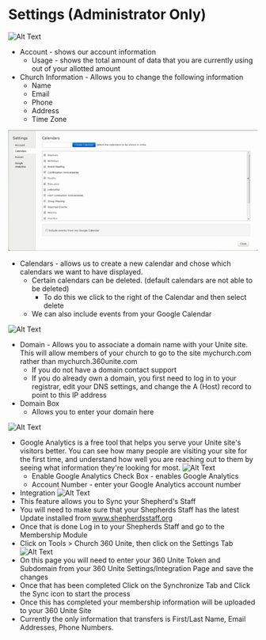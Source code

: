 # Settings (Administrator Only)

![Alt Text](https://github.com/concordia-publishing-house/unite-help/raw/master//images/SettingsAccount.jpg "")

* Account - shows our account information
     * Usage - shows the total amount of data that you are currently using out of your allotted amount
* Church Information - Allows you to change the following information
     * Name
     * Email
     * Phone
     * Address
     * Time Zone

![Alt Text](https://github.com/concordia-publishing-house/unite-help/raw/master//images/SettingsCalendar.JPG "")

* Calendars - allows us to create a new calendar and chose which calendars we want to have displayed.
     * Certain calendars can be deleted. (default calendars are not able to be deleted)
          * To do this we click to the right of the Calendar and then select delete
     * We can also include events from your Google Calendar

![Alt Text](https://github.com/concordia-publishing-house/unite-help/raw/master//images/SettingsDomain.JPG "")

* Domain -   Allows you to associate a domain name with your Unite site.  This will allow members of your church to go to the  site mychurch.com rather than mychurch.360unite.com
     * If you do not have a domain contact support
     * If you do already own a domain, you first need to log in to your registrar, edit your DNS settings, and change the A (Host) record to point to this IP address
* Domain Box
     * Allows you to enter your domain here

![Alt Text](https://github.com/concordia-publishing-house/unite-help/raw/master//images/SettingsGoogleAnalytics.JPG "")

* Google Analytics is a free tool that helps you serve your Unite site's visitors better. You can see how many people are visiting your site for the first time, and understand how well you are reaching out to them by seeing what information they're looking for most.
![Alt Text](https://github.com/concordia-publishing-house/unite-help/raw/master//images/GoogleAnalytics.JPG "")
     * Enable Google Analytics Check Box - enables Google Analytics
     * Account Number - enter your Google Analytics account number
* Integration
![Alt Text](https://github.com/concordia-publishing-house/unite-help/raw/master//images/SettingsIntegration.JPG "")
* This feature allows you to Sync your Shepherd's Staff
* You will need to make sure that your Shepherds Staff has the latest Update installed from www.shepherdsstaff.org
* Once that is done Log in to your Shepherds Staff and go to the Membership Module
* Click on Tools > Church 360 Unite, then click on the Settings Tab
![Alt Text](https://github.com/concordia-publishing-house/unite-help/raw/master//images/SettingsIntegrationStaffSync.JPG "")
* On this page you will need to enter your 360 Unite Token and Subdomain from your 360 Unite Settings/Integration Page and save the changes
* Once that has been completed Click on the Synchronize Tab and Click the Sync icon to start the process
* Once this has completed your membership information will be uploaded to your 360 Unite Site
* Currently the only information that transfers is First/Last Name, Email Addresses, Phone Numbers.
